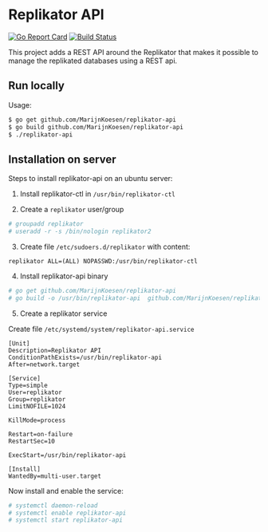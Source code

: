 # Replikator API

[![Go Report Card](https://goreportcard.com/badge/github.com/marijnkoesen/replikator-api)](https://goreportcard.com/report/github.com/marijnkoesen/replikator-api)
[![Build Status](https://travis-ci.org/MarijnKoesen/replikator-api.svg?branch=master)](https://travis-ci.org/MarijnKoesen/replikator-api)

This project adds a REST API around the Replikator that makes it possible to manage the replikated databases using a
REST api.


## Run locally

Usage:

```bash
$ go get github.com/MarijnKoesen/replikator-api
$ go build github.com/MarijnKoesen/replikator-api
$ ./replikator-api
```


## Installation on server

Steps to install replikator-api on an ubuntu server:

1) Install replikator-ctl in `/usr/bin/replikator-ctl`

2) Create a `replikator` user/group


```bash
# groupadd replikator
# useradd -r -s /bin/nologin replikator2
```

3) Create file `/etc/sudoers.d/replikator` with content:

```sudoers
replikator ALL=(ALL) NOPASSWD:/usr/bin/replikator-ctl
```

4) Install replikator-api binary

```bash
# go get github.com/MarijnKoesen/replikator-api
# go build -o /usr/bin/replikator-api  github.com/MarijnKoesen/replikator-api
```

5) Create a replikator service

Create file `/etc/systemd/system/replikator-api.service`

```service
[Unit]
Description=Replikator API
ConditionPathExists=/usr/bin/replikator-api
After=network.target

[Service]
Type=simple
User=replikator
Group=replikator
LimitNOFILE=1024

KillMode=process

Restart=on-failure
RestartSec=10

ExecStart=/usr/bin/replikator-api

[Install]
WantedBy=multi-user.target
```

Now install and enable the service:

```bash
# systemctl daemon-reload
# systemctl enable replikator-api
# systemctl start replikator-api
```
